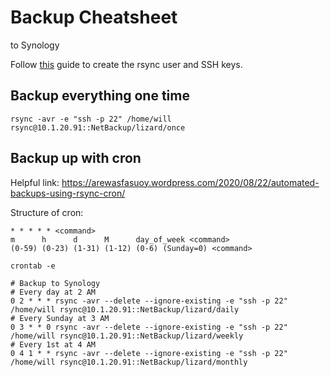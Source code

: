 # Backup Cheatsheet

to Synology

Follow [this](https://www.therapeuticshub.com/rsync-backup-synology/) guide to create the rsync user and SSH keys.

## Backup everything one time

`rsync -avr -e "ssh -p 22" /home/will rsync@10.1.20.91::NetBackup/lizard/once`

## Backup up with cron

Helpful link: https://arewasfasuoy.wordpress.com/2020/08/22/automated-backups-using-rsync-cron/

Structure of cron:

```cron
* * * * * <command>
m      h      d      M      day_of_week <command>
(0-59) (0-23) (1-31) (1-12) (0-6) (Sunday=0) <command> 
```

`crontab -e`

```cron
# Backup to Synology
# Every day at 2 AM
0 2 * * * rsync -avr --delete --ignore-existing -e "ssh -p 22" /home/will rsync@10.1.20.91::NetBackup/lizard/daily
# Every Sunday at 3 AM
0 3 * * 0 rsync -avr --delete --ignore-existing -e "ssh -p 22" /home/will rsync@10.1.20.91::NetBackup/lizard/weekly
# Every 1st at 4 AM
0 4 1 * * rsync -avr --delete --ignore-existing -e "ssh -p 22" /home/will rsync@10.1.20.91::NetBackup/lizard/monthly
```
